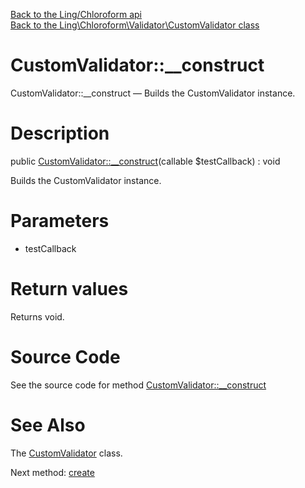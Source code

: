 [Back to the Ling/Chloroform api](https://github.com/lingtalfi/Chloroform/blob/master/doc/api/Ling/Chloroform.md)<br>
[Back to the Ling\Chloroform\Validator\CustomValidator class](https://github.com/lingtalfi/Chloroform/blob/master/doc/api/Ling/Chloroform/Validator/CustomValidator.md)


CustomValidator::__construct
================



CustomValidator::__construct — Builds the CustomValidator instance.




Description
================


public [CustomValidator::__construct](https://github.com/lingtalfi/Chloroform/blob/master/doc/api/Ling/Chloroform/Validator/CustomValidator/__construct.md)(callable $testCallback) : void




Builds the CustomValidator instance.




Parameters
================


- testCallback

    


Return values
================

Returns void.








Source Code
===========
See the source code for method [CustomValidator::__construct](https://github.com/lingtalfi/Chloroform/blob/master/Validator/CustomValidator.php#L33-L36)


See Also
================

The [CustomValidator](https://github.com/lingtalfi/Chloroform/blob/master/doc/api/Ling/Chloroform/Validator/CustomValidator.md) class.

Next method: [create](https://github.com/lingtalfi/Chloroform/blob/master/doc/api/Ling/Chloroform/Validator/CustomValidator/create.md)<br>


